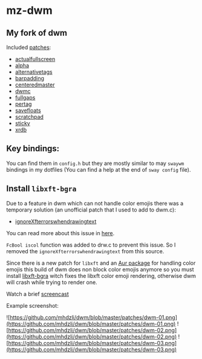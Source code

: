 # mz-dwm
## My fork of dwm

Included [patches](https://github.com/mhdzli/dwm/tree/master/patches):

+ [actualfullscreen](https://dwm.suckless.org/patches/actualfullscreen/)
+ [alpha](https://dwm.suckless.org/patches/alpha/)
+ [alternativetags](https://dwm.suckless.org/patches/alternativetags/)
+ [barpadding](https://dwm.suckless.org/patches/barpadding/)
+ [centeredmaster](https://dwm.suckless.org/patches/centeredmaster/)
+ [dwmc](https://dwm.suckless.org/patches/dwmc/)
+ [fullgaps](https://dwm.suckless.org/patches/fullgaps/)
+ [pertag](https://dwm.suckless.org/patches/pertag/)
+ [savefloats](https://dwm.suckless.org/patches/save_floats/)
+ [scratchpad](https://dwm.suckless.org/patches/scratchpad/)
+ [sticky](https://dwm.suckless.org/patches/sticky/)
+ [xrdb](https://dwm.suckless.org/patches/xrdb/)

## Key bindings:

You can find them in `config.h` but they are mostly similar to may `swaywm` bindings in my dotfiles (You can find a help at the end of `sway config` file).

## Install `libxft-bgra`

Due to a feature in dwm which can not handle color emojis there was a temporary solution (an unofficial patch that I used to add to dwm.c):

+ [ignoreXfterrorswhendrawingtext](https://github.com/mhdzli/dwm/blob/master/patches/ignoreXfterrorswhendrawingtext.diff)

You can read more about this issue in [here](https://groups.google.com/forum/#!topic/wmii/7bncCahYIww).

`FcBool iscol` function was added to drw.c to prevent this issue. So I removed the `ignoreXfterrorswhendrawingtext` from this source.

Since there is a new patch for `libxft` and an [Aur package](https://aur.archlinux.org/packages/libxft-bgra/) for handling color emojis this build of dwm does non block color emojis anymore so you must install [libxft-bgra](https://aur.archlinux.org/packages/libxft-bgra/) witch fixes the libxft color emoji rendering, otherwise dwm will crash while trying to render one.

Watch a brief [screencast](https://open.lbry.com/@mzeinali:c/dwm:7)

Example screenshot:

![https://github.com/mhdzli/dwm/blob/master/patches/dwm-01.png](https://github.com/mhdzli/dwm/blob/master/patches/dwm-01.png)
![https://github.com/mhdzli/dwm/blob/master/patches/dwm-02.png](https://github.com/mhdzli/dwm/blob/master/patches/dwm-02.png)
![https://github.com/mhdzli/dwm/blob/master/patches/dwm-03.png](https://github.com/mhdzli/dwm/blob/master/patches/dwm-03.png)

 
